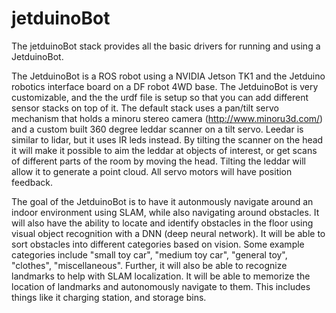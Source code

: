 # jetduinoBot
The jetduinoBot stack provides all the basic drivers for running and using a JetduinoBot.

The JetduinoBot is a ROS robot using a NVIDIA Jetson TK1 and the Jetduino robotics interface
board on a DF robot 4WD base. The JetduinoBot is very customizable, and the the urdf file is
setup so that you can add different sensor stacks on top of it. The default stack uses a 
pan/tilt servo mechanism that holds a minoru stereo camera (http://www.minoru3d.com/) 
and a custom built 360 degree leddar scanner on a tilt servo. Leedar is similar to lidar, but
it uses IR leds instead. By tilting the scanner on the head it will make it possible to
aim the leddar at objects of interest, or get scans of different parts of the room by
moving the head. Tilting the leddar will allow it to generate a point cloud. All servo motors
will have position feedback. 

The goal of the JetduinoBot is to have it autonmously navigate around an indoor environment
using SLAM, while also navigating around obstacles. It will also have the ability to locate and
identify obstacles in the floor using visual object recognition with a DNN (deep neural network).
It will be able to sort obstacles into different categories based on vision. Some example 
categories include "small toy car", "medium toy car", "general toy", "clothes", "miscellaneous". 
Further, it will also be able to recognize landmarks to help with SLAM localization. It will
be able to memorize the location of landmarks and autonomously navigate to them. This includes
things like it charging station, and storage bins.
